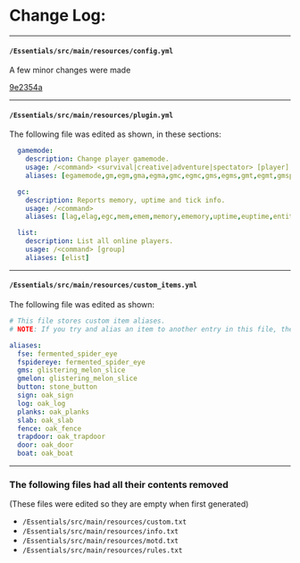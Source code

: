# Change Log:

---
#### ``/Essentials/src/main/resources/config.yml``
A few minor changes were made

[9e2354a](https://github.com/ApexZombies/Essentials/commit/9e2354a3a4ae9a439326f124ee88623f36cc8733)

---
#### ``/Essentials/src/main/resources/plugin.yml``
The following file was edited as shown, in these sections:
```yml
  gamemode:
    description: Change player gamemode.
    usage: /<command> <survival|creative|adventure|spectator> [player]
    aliases: [egamemode,gm,egm,gma,egma,gmc,egmc,gms,egms,gmt,egmt,gmsp,sp,egmsp,spec,spectator]
```
```yml
  gc:
    description: Reports memory, uptime and tick info.
    usage: /<command>
    aliases: [lag,elag,egc,mem,emem,memory,ememory,uptime,euptime,entities,eentities]
```
```yml
  list:
    description: List all online players.
    usage: /<command> [group]
    aliases: [elist]
```
---
#### ``/Essentials/src/main/resources/custom_items.yml``
The following file was edited as shown:
```yml
# This file stores custom item aliases.
# NOTE: If you try and alias an item to another entry in this file, the alias won't work.

aliases:
  fse: fermented_spider_eye
  fspidereye: fermented_spider_eye
  gms: glistering_melon_slice
  gmelon: glistering_melon_slice
  button: stone_button
  sign: oak_sign
  log: oak_log
  planks: oak_planks
  slab: oak_slab
  fence: oak_fence
  trapdoor: oak_trapdoor
  door: oak_door
  boat: oak_boat
```
---
### The following files had all their contents removed
(These files were edited so they are empty when first generated)
- ``/Essentials/src/main/resources/custom.txt``
- ``/Essentials/src/main/resources/info.txt``
- ``/Essentials/src/main/resources/motd.txt``
- ``/Essentials/src/main/resources/rules.txt``

